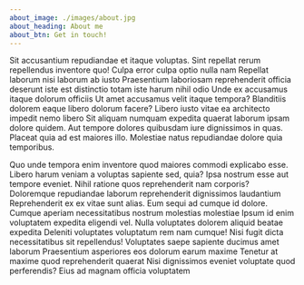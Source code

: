 ```yaml
---
about_image: ./images/about.jpg
about_heading: About me
about_btn: Get in touch!
---
```

Sit accusantium repudiandae et itaque voluptas. Sint repellat rerum repellendus inventore quo! Culpa error culpa optio nulla nam Repellat laborum nisi laborum ab iusto Praesentium laboriosam reprehenderit officia deserunt iste est distinctio totam iste harum nihil odio Unde ex accusamus itaque dolorum officiis Ut amet accusamus velit itaque tempora? Blanditiis dolorem eaque libero dolorum facere? Libero iusto vitae ea architecto impedit nemo libero Sit aliquam numquam expedita quaerat laborum ipsam dolore quidem. Aut tempore dolores quibusdam iure dignissimos in quas. Placeat quia ad est maiores illo. Molestiae natus repudiandae dolore quia temporibus.

Quo unde tempora enim inventore quod maiores commodi explicabo esse. Libero harum veniam a voluptas sapiente sed, quia? Ipsa nostrum esse aut tempore eveniet. Nihil ratione quos reprehenderit nam corporis? Doloremque repudiandae laborum reprehenderit dignissimos laudantium Reprehenderit ex ex vitae sunt alias. Eum sequi ad cumque id dolore. Cumque aperiam necessitatibus nostrum molestias molestiae Ipsum id enim voluptatem expedita eligendi vel. Nulla voluptates dolorem aliquid beatae expedita Deleniti voluptates voluptatum rem nam cumque! Nisi fugit dicta necessitatibus sit repellendus! Voluptates saepe sapiente ducimus amet laborum Praesentium asperiores eos dolorum earum maxime Tenetur at maxime quod reprehenderit quaerat Nisi dignissimos eveniet voluptate quod perferendis? Eius ad magnam officia voluptatem

